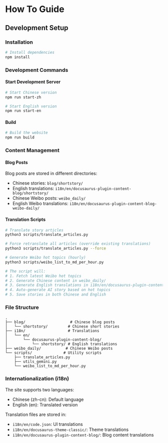# How To Guide

## Development Setup

### Installation
```bash
# Install dependencies
npm install
```

### Development Commands

#### Start Development Server
```bash
# Start Chinese version
npm run start-zh

# Start English version
npm run start-en
```

#### Build
```bash
# Build the website
npm run build
```

### Content Management

#### Blog Posts
Blog posts are stored in different directories:
- Chinese stories: `blog/shortstory/`
- English translations: `i18n/en/docusaurus-plugin-content-blog/shortstory/`
- Chinese Weibo posts: `weibo_daily/`
- English Weibo translations: `i18n/en/docusaurus-plugin-content-blog-weibo-daily/`

#### Translation Scripts
```bash
# Translate story articles
python3 scripts/translate_articles.py

# Force retranslate all articles (override existing translations)
python3 scripts/translate_articles.py --force

# Generate Weibo hot topics (hourly)
python3 scripts/weibo_list_to_md_per_hour.py

# The script will:
# 1. Fetch latest Weibo hot topics
# 2. Generate Chinese content in weibo_daily/
# 3. Generate English translations in i18n/en/docusaurus-plugin-content-blog-weibo-daily/
# 4. Auto-generate AI story based on hot topics
# 5. Save stories in both Chinese and English
```

### File Structure
```
.
├── blog/                    # Chinese blog posts
│   └── shortstory/         # Chinese short stories
├── i18n/                   # Translations
│   └── en/
│       └── docusaurus-plugin-content-blog/
│           └── shortstory/ # English translations
├── weibo_daily/           # Chinese Weibo posts
└── scripts/              # Utility scripts
    ├── translate_articles.py
    ├── utils_gemini.py
    └── weibo_list_to_md_per_hour.py
```

### Internationalization (i18n)

The site supports two languages:
- Chinese (zh-cn): Default language
- English (en): Translated version

Translation files are stored in:
- `i18n/en/code.json`: UI translations
- `i18n/en/docusaurus-theme-classic/`: Theme translations
- `i18n/en/docusaurus-plugin-content-blog/`: Blog content translations